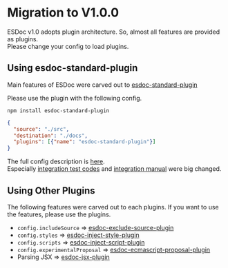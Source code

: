 # Migration to V1.0.0
ESDoc v1.0 adopts plugin architecture. So, almost all features are provided as plugins.<br/>
Please change your config to load plugins.

## Using esdoc-standard-plugin
Main features of ESDoc were carved out to [esdoc-standard-plugin](https://github.com/esdoc/esdoc-plugins/tree/master/esdoc-standard-plugin)

Please use the plugin with the following config.

`npm install esdoc-standard-plugin`

```json
{
  "source": "./src",
  "destination": "./docs",
  "plugins": [{"name": "esdoc-standard-plugin"}]
}
```

The full config description is [here](./config.html#full-config).<br/>
Especially [integration test codes](./config.html#integrate-test-codes-config) and [integration manual](./config.html#integrate-manual-config) were big changed.

## Using Other Plugins
The following features were carved out to each plugins. If you want to use the features, please use the plugins.

- `config.includeSource` => [esdoc-exclude-source-plugin](https://github.com/esdoc/esdoc-plugins/tree/master/esdoc-exclude-source-plugin)
- `config.styles` => [esdoc-inject-style-plugin](https://github.com/esdoc/esdoc-plugins/blob/master/esdoc-inject-style-plugin)
- `config.scripts` => [esdoc-inject-script-plugin](https://github.com/esdoc/esdoc-plugins/blob/master/esdoc-inject-script-plugin)
- `config.experimentalProposal` => [esdoc-ecmascript-proposal-plugin](https://github.com/esdoc/esdoc-plugins/tree/master/esdoc-ecmascript-proposal-plugin)
- Parsing JSX => [esdoc-jsx-plugin](https://github.com/esdoc/esdoc-plugins/tree/master/esdoc-jsx-plugin)
